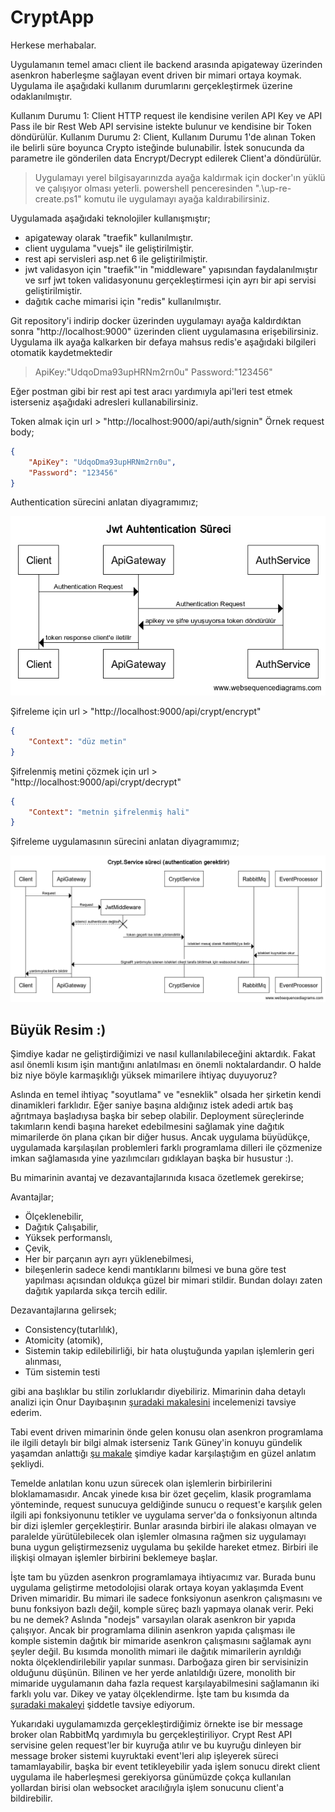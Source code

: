 # CryptApp

Herkese merhabalar.

Uygulamanın temel amacı client ile backend arasında apigateway üzerinden asenkron haberleşme sağlayan event driven bir mimari ortaya koymak. Uygulama ile aşağıdaki kullanım durumlarını gerçekleştirmek üzerine odaklanılmıştır.

Kullanım Durumu 1: Client HTTP request ile kendisine verilen API Key ve API Pass ile bir Rest Web API servisine istekte bulunur ve kendisine bir Token döndürülür.
Kullanım Durumu 2: Client, Kullanım Durumu 1'de alınan Token ile belirli süre boyunca Crypto isteğinde bulunabilir. İstek sonucunda da parametre ile gönderilen data Encrypt/Decrypt edilerek Client'a döndürülür.

>Uygulamayı yerel bilgisayarınızda ayağa kaldırmak için docker'ın yüklü ve çalışıyor olması yeterli. powershell penceresinden ".\up-re-create.ps1" komutu ile uygulamayı ayağa kaldırabilirsiniz.

Uygulamada aşağıdaki teknolojiler kullanışmıştır;

- apigateway olarak "traefik" kullanılmıştır.
- client uygulama "vuejs" ile geliştirilmiştir.
- rest api servisleri asp.net 6 ile geliştirilmiştir.
- jwt validasyon için "traefik"'in "middleware" yapısından faydalanılmıştır ve sırf jwt token validasyonunu gerçekleştirmesi için ayrı bir api servisi geliştirilmiştir.
- dağıtık cache mimarisi için "redis" kullanılmıştır.

Git repository'i indirip docker üzerinden uygulamayı ayağa kaldırdıktan sonra "http://localhost:9000" üzerinden client uygulamasına erişebilirsiniz. Uygulama ilk ayağa kalkarken bir defaya mahsus redis'e aşağıdaki bilgileri otomatik kaydetmektedir

>ApiKey:"UdqoDma93upHRNm2rn0u"
>Password:"123456"

Eğer postman gibi bir rest api test aracı yardımıyla api'leri test etmek isterseniz aşağıdaki adresleri kullanabilirsiniz.

Token almak için url > "http://localhost:9000/api/auth/signin"
Örnek request body;

```json
{
    "ApiKey": "UdqoDma93upHRNm2rn0u",
    "Password": "123456"
}
```

Authentication sürecini anlatan diyagramımız;

![Jwt Authentication Sürecimiz!](https://github.com/brkmustu/CryptApp/blob/main/docs/jwt-auth-sureci.png "Jwt Authentication Sürecimiz")


Şifreleme için url > "http://localhost:9000/api/crypt/encrypt"

```json
{
    "Context": "düz metin"
}
```

Şifrelenmiş metini çözmek için url > "http://localhost:9000/api/crypt/decrypt"

```json
{
    "Context": "metnin şifrelenmiş hali"
}
```

Şifreleme uygulamasının sürecini anlatan diyagramımız;

![Crypt Service Sürecimiz!](https://github.com/brkmustu/CryptApp/blob/main/docs/crypt-service-sureci.png "Crypt Service Sürecimiz")

## Büyük Resim :)

Şimdiye kadar ne geliştirdiğimizi ve nasıl kullanılabileceğini aktardık. Fakat asıl önemli kısım işin mantığını anlatılması en önemli noktalardandır. O halde biz niye böyle karmaşıklığı yüksek mimarilere ihtiyaç duyuyoruz?

Aslında en temel ihtiyaç "soyutlama" ve "esneklik" olsada her şirketin kendi dinamikleri farklıdır. Eğer saniye başına aldığınız istek adedi artık baş ağrıtmaya başladıysa başka bir sebep olabilir. Deployment süreçlerinde takımların kendi başına hareket edebilmesini sağlamak yine dağıtık mimarilerde ön plana çıkan bir diğer husus. Ancak uygulama büyüdükçe, uygulamada karşılaşılan problemleri farklı programlama dilleri ile çözmenize imkan sağlamasıda yine yazılımcıları gıdıklayan başka bir husustur :).

Bu mimarinin avantaj ve dezavantajlarınıda kısaca özetlemek gerekirse;

Avantajlar;

- Ölçeklenebilir,
- Dağıtık Çalışabilir,
- Yüksek performanslı,
- Çevik,
- Her bir parçanın ayrı ayrı yüklenebilmesi,
- bileşenlerin sadece kendi mantıklarını bilmesi ve buna göre test yapılması açısından oldukça güzel bir mimari stildir. Bundan dolayı zaten dağıtık yapılarda sıkça tercih edilir.

Dezavantajlarına gelirsek;
 - Consistency(tutarlılık),
 - Atomicity (atomik),
 - Sistemin takip edilebilirliği, bir hata oluştuğunda yapılan işlemlerin geri alınması,
 - Tüm sistemin testi

gibi ana başlıklar bu stilin zorluklarıdır diyebiliriz. Mimarinin daha detaylı analizi için Onur Dayıbaşının [şuradaki makalesini](https://medium.com/architectural-patterns/event-driven-architecture-7d0a7fb57db8 "Event driven mimari için güzel bir türkçe içerik.") incelemenizi tavsiye ederim.

Tabi event driven mimarinin önde gelen konusu olan asenkron programlama ile ilgili detaylı bir bilgi almak isterseniz Tarık Güney'in konuyu gündelik yaşamdan anlattığı [şu makale](https://atarikguney.medium.com/asenkron-asynchronous-programlama-nedir-296230121f9d "Asenkron programlamanın mantığını aktarması adına gördüğüm en güzel makale") şimdiye kadar karşılaştığım en güzel anlatım şekliydi.

Temelde anlatılan konu uzun sürecek olan işlemlerin birbirilerini bloklamamasıdır. Ancak yinede kısa bir özet geçelim, klasik programlama yönteminde, request sunucuya geldiğinde sunucu o request'e karşılık gelen ilgili api fonksiyonunu tetikler ve uygulama server'da o fonksiyonun altında bir dizi işlemler gerçekleştirir. Bunlar arasında birbiri ile alakası olmayan ve paralelde yürütülebilecek olan işlemler olmasına rağmen siz uygulamayı buna uygun geliştirmezseniz uygulama bu şekilde hareket etmez. Birbiri ile ilişkişi olmayan işlemler birbirini beklemeye başlar.

İşte tam bu yüzden asenkron programlamaya ihtiyacımız var. Burada bunu uygulama geliştirme metodolojisi olarak ortaya koyan yaklaşımda Event Driven mimaridir. Bu mimari ile sadece fonksiyonun asenkron çalışmasını ve bunu fonksiyon bazlı değil, komple süreç bazlı yapmaya olanak verir. Peki bu ne demek? Aslında "nodejs" varsayılan olarak asenkron bir yapıda çalışıyor. Ancak bir programlama dilinin asenkron yapıda çalışması ile komple sistemin dağıtık bir mimaride asenkron çalışmasını sağlamak aynı şeyler değil. Bu kısımda monolith mimari ile dağıtık mimarilerin ayrıldığı nokta ölçeklendirilebilir yapılar sunması. Darboğaza giren bir servisinizin olduğunu düşünün. Bilinen ve her yerde anlatıldığı üzere, monolith bir mimaride uygulamanın daha fazla request karşılayabilmesini sağlamanın iki farklı yolu var. Dikey ve yatay ölçeklendirme. İşte tam bu kısımda da [şuradaki makaleyi](https://barisvelioglu.net/veritabanlar%C4%B1n%C4%B1n-evrimi-nosql-veritabanlar%C4%B1-neden-i%CC%87cat-edildi-sebebi-neydi-ki-7de176ed4486 "Ölçeklendirme konusunda detaylı bir kaynak") şiddetle tavsiye ediyorum.

Yukarıdaki uygulamamızda gerçekleştirdiğimiz örnekte ise bir message broker olan RabbitMq yardımıyla bu gerçekleştiriliyor. Crypt Rest API servisine gelen request'ler bir kuyruğa atılır ve bu kuyruğu dinleyen bir message broker sistemi kuyruktaki event'leri alıp işleyerek süreci tamamlayabilir, başka bir event tetikleyebilir yada işlem sonucu direkt client uygulama ile haberleşmesi gerekiyorsa günümüzde çokça kullanılan yollardan birisi olan websocket aracılığıyla işlem sonucunu client'a bildirebilir.
